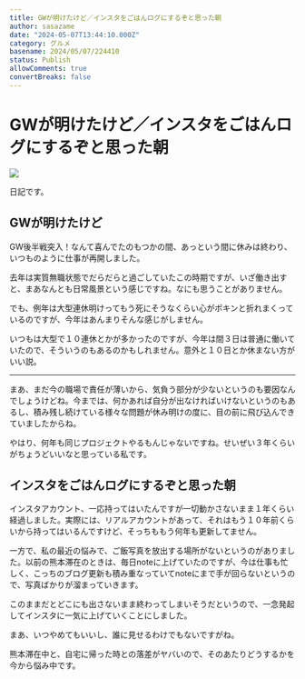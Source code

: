 ```yaml
---
title: GWが明けたけど／インスタをごはんログにするぞと思った朝
author: sasazame
date: "2024-05-07T13:44:10.000Z"
category: グルメ
basename: 2024/05/07/224410
status: Publish
allowComments: true
convertBreaks: false
---
```

# GWが明けたけど／インスタをごはんログにするぞと思った朝

![](https://cdn-ak.f.st-hatena.com/images/fotolife/s/sasazame/20230908/20230908202155.png)

日記です。

<!-- Extended Body -->

## GWが明けたけど

GW後半戦突入！なんて喜んでたのもつかの間、あっという間に休みは終わり、いつものように仕事が再開しました。

去年は実質無職状態でだらだらと過ごしていたこの時期ですが、いざ働き出すと、まあなんとも日常風景という感じですね。なにも思うことがありません。

でも、例年は大型連休明けってもう死にそうなくらい心がポキンと折れまくっているのですが、今年はあんまりそんな感じがしません。

いつもは大型で１０連休とかが多かったのですが、今年は間３日は普通に働いていたので、そういうのもあるのかもしれません。意外と１０日とか休まない方がいい説。

* * *

まあ、まだ今の職場で責任が薄いから、気負う部分が少ないというのも要因なんでしょうけどね。今までは、何かあれば自分が出なければいけないというのもあるし、積み残し続けている様々な問題が休み明けの度に、目の前に飛び込んできていましたからね。

やはり、何年も同じプロジェクトやるもんじゃないですね。せいぜい３年くらいがちょうどいいなと思っている私です。

## インスタをごはんログにするぞと思った朝

インスタアカウント、一応持ってはいたんですが一切動かさないまま１年くらい経過しました。実際には、リアルアカウントがあって、それはもう１０年前くらいから持ってはいるんですけど、そっちももう何年も更新してません。

一方で、私の最近の悩みで、ご飯写真を放出する場所がないというのがありました。以前の熊本滞在のときは、毎日noteに上げていたのですが、今は仕事も忙しく、こっちのブログ更新も積み重なっていてnoteにまで手が回らないというので、写真ばかりが溜まっていきます。

このままだとどこにも出さないまま終わってしまいそうだというので、一念発起してインスタに一気に上げていくことにしました。

まあ、いつやめてもいいし、誰に見せるわけでもないですがね。

熊本滞在中と、自宅に帰った時との落差がヤバいので、そのあたりどうするかを今から悩み中です。